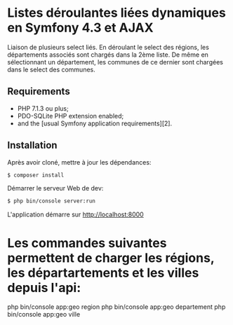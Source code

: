 Listes déroulantes liées dynamiques en Symfony 4.3 et AJAX
==========================================================

Liaison de plusieurs select liés.
En déroulant le select des régions, les départements associés sont chargés dans la 2ème liste.
De même en sélectionnant un département, les communes de ce dernier sont chargées dans le select
des communes.

Requirements
------------

  * PHP 7.1.3 ou plus;
  * PDO-SQLite PHP extension enabled;
  * and the [usual Symfony application requirements][2].
  
Installation
------------
Après avoir cloné, mettre à jour les dépendances:

```bash
$ composer install
```

Démarrer le serveur Web de dev:
 
```bash
$ php bin/console server:run
``` 

L'application démarre sur <http://localhost:8000>


Les commandes suivantes permettent de charger les régions, les départartements et les villes depuis l'api:
=========================================================================================================

 php bin/console app:geo region
 php bin/console app:geo departement
 php bin/console app:geo ville